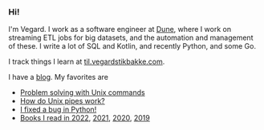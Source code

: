 <!-- <img src="https://github-readme-stats.vercel.app/api/top-langs/?username=vegarsti&layout=compact&exclude_repo=thesis,fhtboost,mal&langs_count=6" align="right"> -->

### Hi!

I'm Vegard. I work as a software engineer at [Dune](https://dune.com/careers), where I work on streaming ETL jobs for big datasets, and the automation and management of these.
I write a lot of SQL and Kotlin, and recently Python, and some Go.

I track things I learn at [til.vegardstikbakke.com](https://til.vegardstikbakke.com).

I have a [blog](https://www.vegardstikbakke.com/). My favorites are
- [Problem solving with Unix commands](https://www.vegardstikbakke.com/unix/)
- [How do Unix pipes work?](https://www.vegardstikbakke.com/how-do-pipes-work-sigpipe/)
- [I fixed a bug in Python!](https://www.vegardstikbakke.com/python-contribution/)
- [Books I read in 2022](https://www.vegardstikbakke.com/books-2022/), [2021](https://www.vegardstikbakke.com/books-2021/), [2020](https://www.vegardstikbakke.com/books-2020/), [2019](https://www.vegardstikbakke.com/books-2019/)
